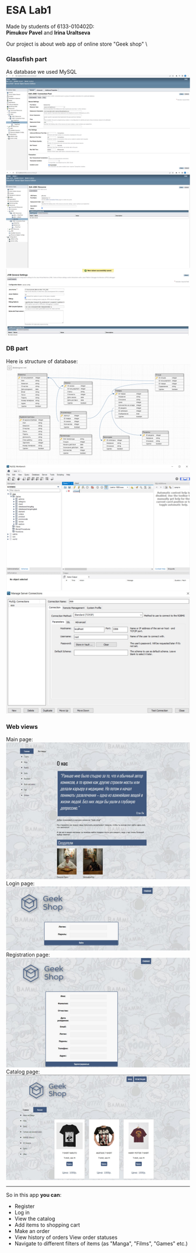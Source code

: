 # ESA Lab1
Made by students of 6133-010402D: \
**Pimukov Pavel** and **Irina Uraltseva**

Our project is about web app of online store "Geek shop" \


### Glassfish part
As database we used MySQL    
![image](glassfish.jpg)
![image](glassfish2.jpg)
![image](glassfish3.jpg)

### DB part
Here is structure of database:
![image](БД.png)
![image](mysql_tables.jpg)
![image](mysql_connections.jpg)

### Web views
Main page:
![image](main_page.jpg)
Login page:
![image](login_page.jpg)
Registration page:
![image](registration_page.jpg)
Catalog page:
![image](catalog_page.jpg)
________

So in this app **you can**:
- Register
- Log in
- View the catalog
- Add items to shopping cart
- Make an order
- View history of orders
  View order statuses
- Navigate to different filters of items (as "Manga", "Films", "Games" etc.)
